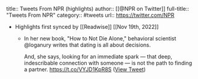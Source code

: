 title:: Tweets From NPR (highlights)
author:: [[@NPR on Twitter]]
full-title:: "Tweets From NPR"
category:: #tweets
url:: https://twitter.com/NPR

- Highlights first synced by [[Readwise]] [[Nov 19th, 2022]]
	- In her new book, "How to Not Die Alone," behavioral scientist @loganury writes that dating is all about decisions.
	  
	  And, she says, looking for an immediate spark — that deep, indescribable connection with someone — is not the path to finding a partner. https://t.co/VYJD1KpR8S ([View Tweet](https://twitter.com/NPR/status/1361257647475994627))